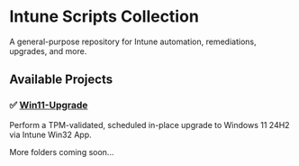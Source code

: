 # Intune Scripts Collection

A general-purpose repository for Intune automation, remediations, upgrades, and more.

## Available Projects

### ✅ [Win11-Upgrade](./Win11-Upgrade/)
Perform a TPM-validated, scheduled in-place upgrade to Windows 11 24H2 via Intune Win32 App.

More folders coming soon...